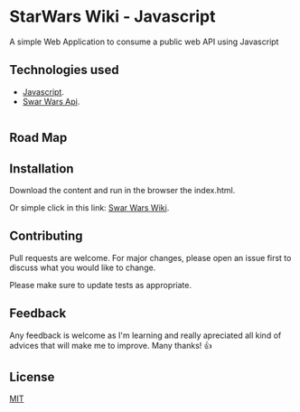 # StarWars Wiki - Javascript 

A simple Web Application to consume a public web API using Javascript

## Technologies used

* [Javascript](https://developer.mozilla.org/en-US/docs/Web/JavaScript). 
* [Swar Wars Api](https://swapi.dev/). 

```bash

```
## Road Map 

## Installation

Download the content and run in the browser the index.html. 

Or simple click in this link: [Swar Wars Wiki](https://jgomide.github.io/StarWarsWiki/). 

## Contributing

Pull requests are welcome. For major changes, please open an issue first to discuss what you would like to change.

Please make sure to update tests as appropriate.

## Feedback 

Any feedback is welcome as I'm learning and really apreciated all kind of advices that will make me to improve. Many thanks! :thumbsup: 

## License
[MIT](https://choosealicense.com/licenses/mit/)
